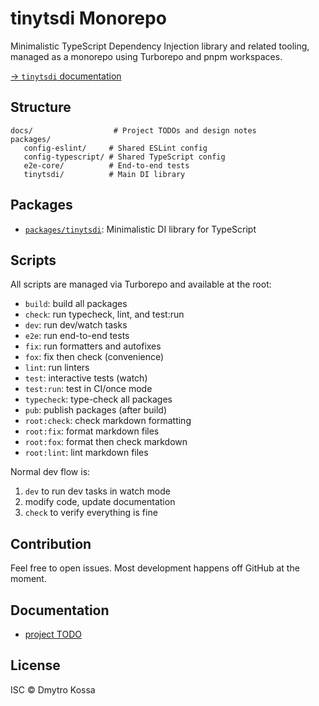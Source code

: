 # tinytsdi Monorepo

Minimalistic TypeScript Dependency Injection library and related tooling, managed as a monorepo
using Turborepo and pnpm workspaces.

[→ `tinytsdi` documentation](./packages/tinytsdi/README.md)

## Structure

```
docs/                  # Project TODOs and design notes
packages/
   config-eslint/     # Shared ESLint config
   config-typescript/ # Shared TypeScript config
   e2e-core/          # End-to-end tests
   tinytsdi/          # Main DI library
```

## Packages

- [`packages/tinytsdi`](./packages/tinytsdi/README.md): Minimalistic DI library for TypeScript

## Scripts

All scripts are managed via Turborepo and available at the root:

- `build`: build all packages
- `check`: run typecheck, lint, and test:run
- `dev`: run dev/watch tasks
- `e2e`: run end-to-end tests
- `fix`: run formatters and autofixes
- `fox`: fix then check (convenience)
- `lint`: run linters
- `test`: interactive tests (watch)
- `test:run`: test in CI/once mode
- `typecheck`: type-check all packages
- `pub`: publish packages (after build)
- `root:check`: check markdown formatting
- `root:fix`: format markdown files
- `root:fox`: format then check markdown
- `root:lint`: lint markdown files

Normal dev flow is:

1. `dev` to run dev tasks in watch mode
1. modify code, update documentation
1. `check` to verify everything is fine

## Contribution

Feel free to open issues. Most development happens off GitHub at the moment.

## Documentation

- [project TODO](./docs/design/todo.md)

## License

ISC © Dmytro Kossa
